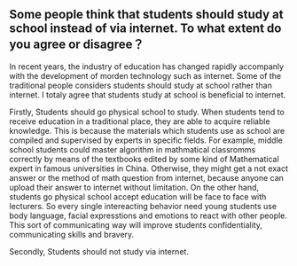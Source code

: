 ## Some people think that students should study at school instead of via internet. To what extent do you agree or disagree？

In recent years, the industry of education has changed rapidly accompanly with the development of morden technology such as internet. Some of the traditional people considers students should study at school rather than internet. I totaly agree that students study at school is beneficial to internet.

Firstly, Students should go physical school to study. When students tend to receive education in a traditional place, they are able to acquire reliable knowledge. This is because the materials which students use as school are compiled and supervised by experts in specific fields. For example, middle school students could master algorithm in mathmatical classromms correctly by means of the textbooks edited by some kind of Mathematical expert in famous universities in China. Otherwise, they might get a not exact answer or the method of math question from internet, because anyone can upload their answer to internet without limitation. On the other hand, students go physical school accept education will be face to face with lecturers. So every single intereacting behavior need young students use body language, facial expresstions and emotions to react with other people. This sort of communicating way will improve students confidentiality, communicating skills and bravery.

Secondly, Students should not study via internet.
